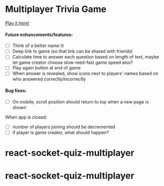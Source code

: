 # Multiplayer Trivia Game
[Play it here!](https://lauraschultz.github.io/trivia)
#### Future enhancements/features:
- [ ] Think of a better name 🤓
- [ ] Deep link to game (so that link can be shared with friends)
- [ ] Calculate time to answer each question based on length of text, maybe let game creator choose slow-med-fast game speed also?
- [ ] Play again button at end of game 
- [ ] When answer is revealed, show icons next to players' names based on who answered correctly/incorrectly 

#### Bug fixes:
- [ ] On mobile, scroll position should return to top when a new page is shown

When app is closed:
- [ ] number of players joining should be decremented
- [ ] if player is game creator, what should happen?
# react-socket-quiz-multiplayer
# react-socket-quiz-multiplayer

